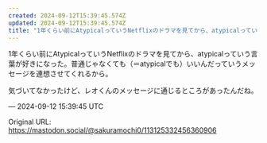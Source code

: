 ```yaml
---
created: 2024-09-12T15:39:45.574Z
updated: 2024-09-12T15:39:45.574Z
title: "1年くらい前にAtypicalっていうNetflixのドラマを見てから、atypicalっていう言葉が好きになった。普通じゃなくても（＝atypicalでも）い[...]"
---
```


<p>1年くらい前にAtypicalっていうNetflixのドラマを見てから、atypicalっていう言葉が好きになった。普通じゃなくても（＝atypicalでも）いいんだっていうメッセージを連想させてくれるから。</p><p>気づいてなかったけど、レオくんのメッセージに通じるところがあったんだね。</p>

&mdash; 2024-09-12 15:39:45 UTC

Original URL: https://mastodon.social/@sakuramochi0/113125332456360906
